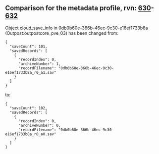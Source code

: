 ## Comparison for the metadata profile, rvn: [630](https://github.com/PRO100KatYT/FortniteProfileRevisions/tree/main/profiles/metadata/630%20metadata.json)-[632](https://github.com/PRO100KatYT/FortniteProfileRevisions/tree/main/profiles/metadata/632%20metadata.json)

Object cloud_save_info in 0db0b60e-366b-46ec-9c30-e16ef1733b8a (Outpost:outpostcore_pve_03) has been changed from:

```
{
  "saveCount": 101,
  "savedRecords": [
    {
      "recordIndex": 0,
      "archiveNumber": 1,
      "recordFilename": "0db0b60e-366b-46ec-9c30-e16ef1733b8a_r0_a1.sav"
    }
  ]
}
```

to:

```
{
  "saveCount": 102,
  "savedRecords": [
    {
      "recordIndex": 0,
      "archiveNumber": 0,
      "recordFilename": "0db0b60e-366b-46ec-9c30-e16ef1733b8a_r0_a0.sav"
    }
  ]
}
```

<br><br>
